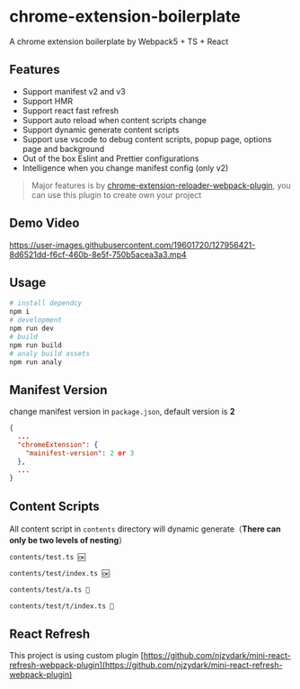 # chrome-extension-boilerplate

A chrome extension boilerplate by Webpack5 + TS + React

## Features

- Support manifest v2 and v3
- Support HMR
- Support react fast refresh
- Support auto reload when content scripts change
- Support dynamic generate content scripts
- Support use vscode to debug content scripts, popup page, options page and background
- Out of the box Eslint and Prettier configurations
- Intelligence when you change manifest config (only v2)

> Major features is by [chrome-extension-reloader-webpack-plugin](https://github.com/njzydark/chrome-extension-reloader-webpack-plugin), you can use this plugin to create own your project

## Demo Video

https://user-images.githubusercontent.com/19601720/127956421-8d6521dd-f6cf-460b-8e5f-750b5acea3a3.mp4

## Usage

```bash
# install dependcy
npm i
# development
npm run dev
# build
npm run build
# analy build assets
npm run analy
```

## Manifest Version

change manifest version in `package.json`, default version is **2**

```json
{
  ...
  "chromeExtension": {
    "mainifest-version": 2 or 3
  },
  ...
}
```

## Content Scripts

All content script in `contents` directory will dynamic generate（**There can only be two levels of nesting**）

```txt
contents/test.ts 🆗

contents/test/index.ts 🆗

contents/test/a.ts 🚫

contents/test/t/index.ts 🚫
```

## React Refresh

This project is using custom plugin [https://github.com/njzydark/mini-react-refresh-webpack-plugin](https://github.com/njzydark/mini-react-refresh-webpack-plugin)
